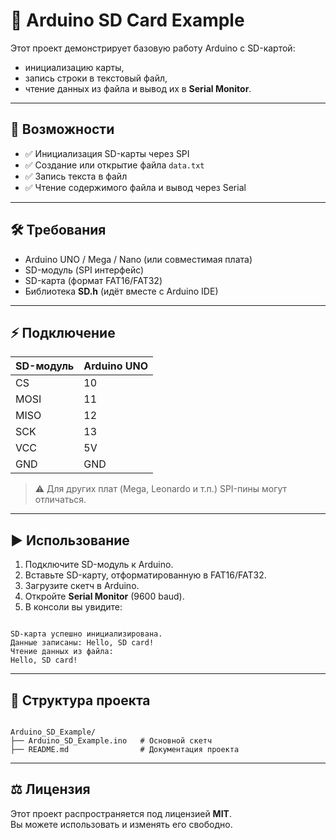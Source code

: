 # 💾 Arduino SD Card Example

Этот проект демонстрирует базовую работу Arduino с SD-картой:  
- инициализацию карты,  
- запись строки в текстовый файл,  
- чтение данных из файла и вывод их в **Serial Monitor**.

---

## 🚀 Возможности

- ✅ Инициализация SD-карты через SPI  
- ✅ Создание или открытие файла `data.txt`  
- ✅ Запись текста в файл  
- ✅ Чтение содержимого файла и вывод через Serial  

---

## 🛠 Требования

- Arduino UNO / Mega / Nano (или совместимая плата)  
- SD-модуль (SPI интерфейс)  
- SD-карта (формат FAT16/FAT32)  
- Библиотека **SD.h** (идёт вместе с Arduino IDE)  

---

## ⚡ Подключение

| SD-модуль | Arduino UNO |
|-----------|-------------|
| CS        | 10          |
| MOSI      | 11          |
| MISO      | 12          |
| SCK       | 13          |
| VCC       | 5V          |
| GND       | GND         |

> ⚠️ Для других плат (Mega, Leonardo и т.п.) SPI-пины могут отличаться.  

---

## ▶️ Использование

1. Подключите SD-модуль к Arduino.  
2. Вставьте SD-карту, отформатированную в FAT16/FAT32.  
3. Загрузите скетч в Arduino.  
4. Откройте **Serial Monitor** (9600 baud).  
5. В консоли вы увидите:  
```

SD-карта успешно инициализирована.
Данные записаны: Hello, SD card!
Чтение данных из файла:
Hello, SD card!

```

---

## 📂 Структура проекта

```

Arduino_SD_Example/
├── Arduino_SD_Example.ino   # Основной скетч
├── README.md                # Документация проекта

```

---

## ⚖️ Лицензия

Этот проект распространяется под лицензией **MIT**.  
Вы можете использовать и изменять его свободно.
```
